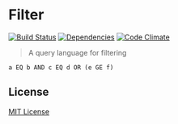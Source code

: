 # Filter

[![Build Status](https://travis-ci.org/netiam/filter.svg)](https://travis-ci.org/netiam/filter)
[![Dependencies](https://david-dm.org/netiam/filter.svg)](https://david-dm.org/netiam/filter)
[![Code Climate](https://codeclimate.com/github/netiam/filter/badges/gpa.svg)](https://codeclimate.com/github/netiam/filter)

> A query language for filtering

```http
a EQ b AND c EQ d OR (e GE f)
```

## License

[MIT License](https://opensource.org/licenses/MIT)
